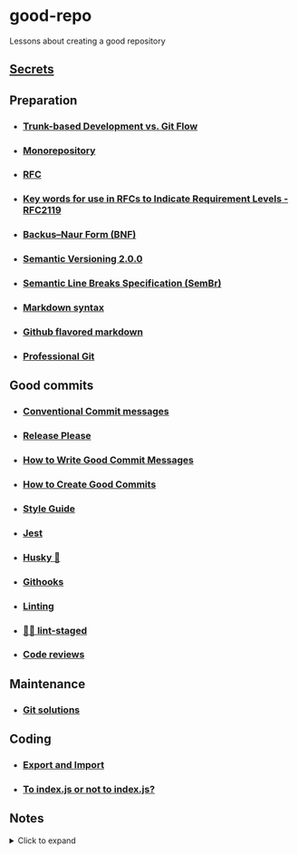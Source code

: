 # good-repo
Lessons about creating a good repository
## [Secrets](./docs/secrets.md)
## Preparation
* ### [Trunk-based Development vs. Git Flow](https://www.toptal.com/software/trunk-based-development-git-flow)
* ### [Monorepository](./docs/monorepo.md)
* ### [RFC](./docs/rfc.md)
* ### [Key words for use in RFCs to Indicate Requirement Levels - RFC2119](./docs/keywords.md)
* ### [Backus–Naur Form (BNF)](./docs/bnf.md)
* ### [Semantic Versioning 2.0.0](./docs/semver.md)
* ### [Semantic Line Breaks Specification (SemBr)](./docs/linebreaks.md)
* ### [Markdown syntax](./docs/markdown.md)
* ### [Github flavored markdown](./docs/githubflavor.md)
* ### [Professional Git](./docs/professional-git.md)
## Good commits
* ### [Conventional Commit messages](./docs/conventional-commits.md)
* ### [Release Please](./docs/release-please.md)
* ### [How to Write Good Commit Messages](./docs/good-commits.md#how-to-write-good-commit-messages.md)
* ### [How to Create Good Commits](./docs/good-commits.md#how-to-create-good-commits.md)
* ### [Style Guide](./docs/style-guide.md)
* ### [Jest](./docs/jest.md)
* ### [Husky 🐶](./docs/husky.md)
* ### [Githooks](./docs/githooks.md)
* ### [Linting](./docs/lint.md)
* ### [🚫💩 lint-staged](./docs/lint-staged.md)
* ### [Code reviews](./docs/codereviews.md)

## Maintenance
* ### [Git solutions](./docs/git-solutions.md)

## Coding
* ### [Export and Import](./docs/exportimport.md)
* ### [To index.js or not to index.js?](./docs/index-noindex.md)
## Notes
<details><summary>Click to expand</summary>

* [Turing award](https://en.wikipedia.org/wiki/Turing_Award)
